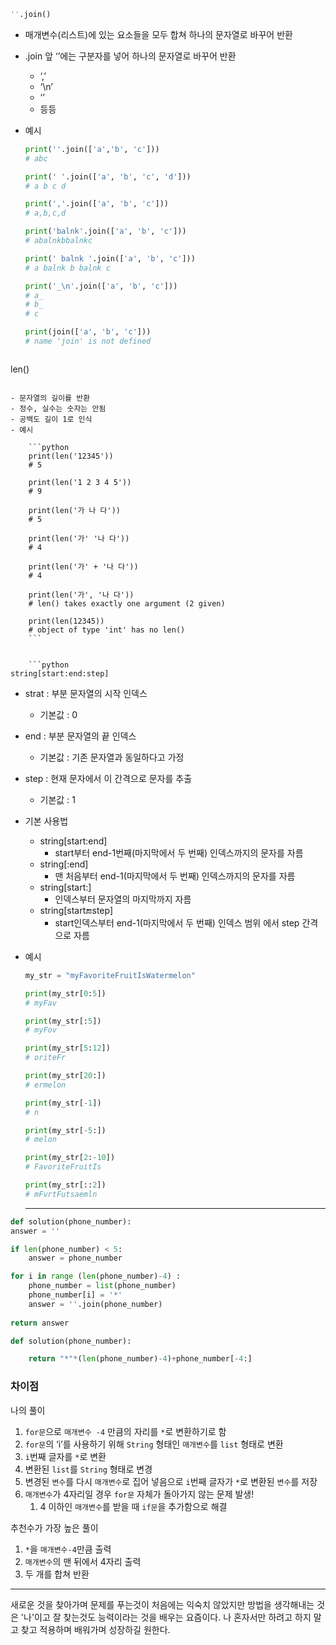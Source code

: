 ```python
''.join()
```

- 매개변수(리스트)에 있는 요소들을 모두 합쳐 하나의 문자열로 바꾸어 반환
- .join 앞 ‘’에는 구분자를 넣어 하나의 문자열로 바꾸어 반환
    - ‘,’
    - ‘\n’
    - ‘’
    - 등등
- 예시
    
    ```python
    print(''.join(['a','b', 'c']))
    # abc
    
    print(' '.join(['a', 'b', 'c', 'd']))
    # a b c d
    
    print(','.join(['a', 'b', 'c']))
    # a,b,c,d
    
    print('balnk'.join(['a', 'b', 'c']))
    # abalnkbbalnkc
    
    print(' balnk '.join(['a', 'b', 'c']))
    # a balnk b balnk c
    
    print('_\n'.join(['a', 'b', 'c']))
    # a_
    # b_
    # c
    
    print(join(['a', 'b', 'c']))
    # name 'join' is not defined
    ```
    

    ```python
len()
```

- 문자열의 길이를 반환
- 정수, 실수는 숫자는 안됨
- 공백도 길이 1로 인식
- 예시
    
    ```python
    print(len('12345'))
    # 5
    
    print(len('1 2 3 4 5'))
    # 9
    
    print(len('가 나 다'))
    # 5
    
    print(len('가' '나 다'))
    # 4
    
    print(len('가' + '나 다'))
    # 4
    
    print(len('가', '나 다'))
    # len() takes exactly one argument (2 given)
    
    print(len(12345))
    # object of type 'int' has no len()
    ```


    ```python
string[start:end:step]
```

- strat : 부분 문자열의 시작 인덱스
    - 기본값 : 0
- end : 부분 문자열의 끝 인덱스
    - 기본값 : 기존 문자열과 동일하다고 가정
- step : 현재 문자에서 이 간격으로 문자를 추출
    - 기본값 : 1
- 기본 사용법
    - string[start:end]
        - start부터 end-1번째(마지막에서 두 번째) 인덱스까지의 문자를 자름
    - string[:end]
        - 맨 처음부터 end-1(마지막에서 두 번째) 인덱스까지의 문자를 자름
    - string[start:]
        - 인덱스부터 문자열의 마지막까지 자름
    - string[start:end:step]
        - start인덱스부터 end-1(마지막에서 두 번째) 인덱스 범위 에서 step 간격으로 자름
- 예시
    
    ```python
    my_str = "myFavoriteFruitIsWatermelon"
    
    print(my_str[0:5])
    # myFav
    
    print(my_str[:5])
    # myFov
    
    print(my_str[5:12])
    # oriteFr
    
    print(my_str[20:])
    # ermelon
    
    print(my_str[-1])
    # n
    
    print(my_str[-5:])
    # melon
    
    print(my_str[2:-10])
    # FavoriteFruitIs
    
    print(my_str[::2])
    # mFvrtFutsaemln
    ```


    - - -
```python
def solution(phone_number):
answer = ''

if len(phone_number) < 5:
    answer = phone_number

for i in range (len(phone_number)-4) :
    phone_number = list(phone_number)
    phone_number[i] = '*'
    answer = ''.join(phone_number)
    
return answer
```

```python
def solution(phone_number):

    return "*"*(len(phone_number)-4)+phone_number[-4:]
```

### 차이점

나의 풀이

1. `for문`으로 `매개변수 -4` 만큼의 자리를 `*`로 변환하기로 함
2. `for문`의 ‘i’를 사용하기 위해 `String` 형태인 `매개변수`를 `list` 형태로 변환
3. `i`번째 글자를 `*`로 변환
4. 변환된 `list`를 `String` 형태로 변경
5. 변경된 `변수`를 다시 `매개변수`로 집어 넣음으로 `i`번째 글자가 `*`로 변환된 `변수`를 저장
6. `매개변수`가 4자리일 경우 `for문` 자체가 돌아가지 않는 문제 발생!
    1. 4 이하인 `매개변수`를 받을 때 `if문`을 추가함으로 해결
    

추천수가 가장 높은 풀이

1. `*`을 `매개변수-4`만큼 출력
2. `매개변수`의 맨 뒤에서 4자리 출력
3. 두 개를 합쳐 반환


- - -

새로운 것을 찾아가며 문제를 푸는것이 처음에는 익숙치 않았지만 방법을 생각해내는 것은 '나'이고 잘 찾는것도 능력이라는 것을 배우는 요즘이다.
나 혼자서만 하려고 하지 말고 찾고 적용하며 배워가며 성장하길 원한다.